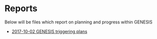 # Reports

Below will be files which report on planning and progress within GENESIS

- [2017-10-02 GENESIS triggering plans](files/GENESIS-conceptual-v3.pdf)
